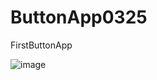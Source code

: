 # ButtonApp0325
FirstButtonApp

![image](https://user-images.githubusercontent.com/79950504/112435342-f1194a80-8d87-11eb-87c4-4080a8f35c53.png)
